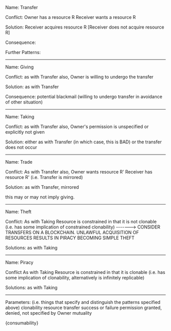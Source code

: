 
Name: Transfer

Conflict:
Owner  has  a resource R
Receiver wants a resource R

Solution:
Receiver acquires resource R
[Receiver does not acquire resource R]

Consequence:


Further Patterns:




----------------------


Name: Giving

Conflict:
as with Transfer
also, Owner is willing to undergo the transfer

Solution:
as with Transfer

Consequence:
potential blackmail (willing to undergo transfer in avoidance of other situation)



---------------------

Name: Taking

Conflict:
as with Transfer
also, Owner's permission is unspecified or explicitly not given

Solution:
either as with Transfer (in which case, this is BAD)
or the transfer does not occur


---------------------

Name: Trade

Conflict:
As with Transfer
also,
Owner wants resource R'
Receiver  has  resource R'
(i.e. Transfer is mirrored)

Solution:
as with Transfer, mirrored

this may or may not imply giving.

---------------------


Name: Theft

Conflict:
As with Taking
Resource is constrained in that it is not clonable (i.e. has some implication of constrained clonability)
-------> CONSIDER TRANSFERS ON A BLOCKCHAIN. UNLAWFUL ACQUISITION OF RESOURCES RESULTS IN PIRACY BECOMING SIMPLE THEFT

Solutions:
as with Taking

---------------------

Name: Piracy

Conflict
As with Taking
Resource is constrained in that it is clonable (i.e. has some implication of clonability, alternatively is infinitely replicable)

Solutions:
as with Taking

---------------------

Parameters:
(i.e. things that specify and distinguish the patterns specified above)
clonability
resource transfer success or failure
permission granted, denied, not specified by Owner
mutuality

{consumability}



